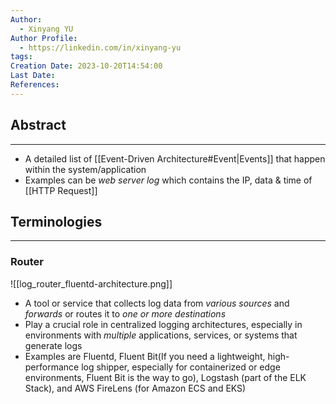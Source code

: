 ```yaml
---
Author:
  - Xinyang YU
Author Profile:
  - https://linkedin.com/in/xinyang-yu
tags: 
Creation Date: 2023-10-20T14:54:00
Last Date: 
References:
---
```

## Abstract
---
- A detailed list of [[Event-Driven Architecture#Event|Events]] that happen within the system/application 
- Examples can be *web server log* which contains the IP, data & time of [[HTTP Request]]


## Terminologies
---
### Router
![[log_router_fluentd-architecture.png]]
- A tool or service that collects log data from *various sources* and *forwards* or routes it to *one or more destinations* 
- Play a crucial role in centralized logging architectures, especially in environments with *multiple* applications, services, or systems that generate logs
- Examples are Fluentd, Fluent Bit(If you need a lightweight, high-performance log shipper, especially for containerized or edge environments, Fluent Bit is the way to go), Logstash (part of the ELK Stack), and AWS FireLens (for Amazon ECS and EKS)